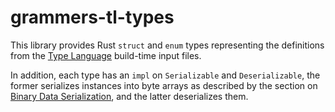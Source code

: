 # grammers-tl-types

This library provides Rust `struct` and `enum` types representing
the definitions from the [Type Language] build-time input files.

In addition, each type has an `impl` on `Serializable` and `Deserializable`,
the former serializes instances into byte arrays as described by the section
on [Binary Data Serialization], and the latter deserializes them.

[Type Language]: https://core.telegram.org/mtproto/TL
[Binary Data Serialization]: https://core.telegram.org/mtproto/serialize
[Latest API TL]: https://github.com/telegramdesktop/tdesktop/blob/dev/Telegram/SourceFiles/mtproto/scheme/api.tl
[Latest Mtproto TL]: https://github.com/telegramdesktop/tdesktop/blob/dev/Telegram/SourceFiles/mtproto/scheme/mtproto.tl
